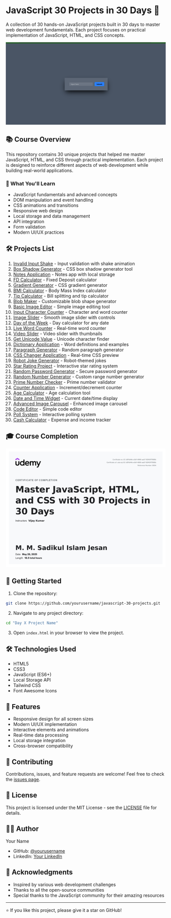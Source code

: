 # JavaScript 30 Projects in 30 Days 🚀

A collection of 30 hands-on JavaScript projects built in 30 days to master web development fundamentals. Each project focuses on practical implementation of JavaScript, HTML, and CSS concepts.

![JavaScript 30 Projects](images/Project-1.png)

## 📚 Course Overview

This repository contains 30 unique projects that helped me master JavaScript, HTML, and CSS through practical implementation. Each project is designed to reinforce different aspects of web development while building real-world applications.

### 🎯 What You'll Learn
- JavaScript fundamentals and advanced concepts
- DOM manipulation and event handling
- CSS animations and transitions
- Responsive web design
- Local storage and data management
- API integration
- Form validation
- Modern UI/UX practices

## 🛠️ Projects List

1. [Invalid Input Shake](Day%201%20Invalid%20Input%20Shake/) - Input validation with shake animation
2. [Box Shadow Generator](Day%202%20Box%20Shadow%20Generator/) - CSS box shadow generator tool
3. [Notes Application](Day%203%20Notes%20Application/) - Notes app with local storage
4. [FD Calculator](Day%204%20FD%20Calculator/) - Fixed Deposit calculator
5. [Gradient Generator](Day%205%20Gradient%20Generator/) - CSS gradient generator
6. [BMI Calculator](Day%206%20BMI%20Calculato/) - Body Mass Index calculator
7. [Tip Calculator](Day%207%20Tip%20Calculator/) - Bill splitting and tip calculator
8. [Blob Maker](Day%208%20Blob%20Maker/) - Customizable blob shape generator
9. [Basic Image Editor](Day%209%20Basic%20Image%20Editor/) - Simple image editing tool
10. [Input Character Counter](Day%2010%20Input%20Character%20Counter/) - Character and word counter
11. [Image Slider](Day%2011%20Image%20Slider/) - Smooth image slider with controls
12. [Day of the Week](Day%2012%20Day%20of%20the%20Week/) - Day calculator for any date
13. [Live Word Counter](Day%2013%20Live%20Word%20Counter/) - Real-time word counter
14. [Video Slider](Day%2014%20Video%20Slider/) - Video slider with thumbnails
15. [Get Unicode Value](Day%2015%20Get%20Unicode%20Value/) - Unicode character finder
16. [Dictionary Application](Day%2016%20Dictionary%20Application/) - Word definitions and examples
17. [Paragraph Generator](Day%2017%20Paragraph%20Generator/) - Random paragraph generator
18. [CSS Changer Application](Day%2018%20CSS%20Changer%20Application/) - Real-time CSS preview
19. [Robot Joke Generator](Day%2019%20Robot%20Joke%20Generator%20Application/) - Robot-themed jokes
20. [Star Rating Project](Day%2020%20Star%20Rating%20Project/) - Interactive star rating system
21. [Random Password Generator](Day%2021%20Generate%20Random%20Password/) - Secure password generator
22. [Random Number Generator](Day%2022%20Random%20Number%20Generator/) - Custom range number generator
23. [Prime Number Checker](Day%2023%20Prime%20and%20Non-Prime%20Number/) - Prime number validator
24. [Counter Application](Day%2024%20Counter%20Application/) - Increment/decrement counter
25. [Age Calculator](Day%2025%20Age%20Calculator/) - Age calculation tool
26. [Date and Time Widget](Day%2026%20Date%20and%20Time%20Widget/) - Current date/time display
27. [Advanced Image Carousel](Day%2027%20Advanced%20Image%20Carousel%20Application/) - Enhanced image carousel
28. [Code Editor](Day%2028%20Code%20Editor/) - Simple code editor
29. [Poll System](Day%2029%20Poll%20System/) - Interactive polling system
30. [Cash Calculator](Day%2030%20Cash%20Calculator/) - Expense and income tracker

## 🎓 Course Completion

![Course Completion Certificate](images/UC-d5f1d44b-e0df-4966-aeb7-92f43f17688b.jpg)

## 🚀 Getting Started

1. Clone the repository:
```bash
git clone https://github.com/yourusername/javascript-30-projects.git
```

2. Navigate to any project directory:
```bash
cd "Day X Project Name"
```

3. Open `index.html` in your browser to view the project.

## 🛠️ Technologies Used

- HTML5
- CSS3
- JavaScript (ES6+)
- Local Storage API
- Tailwind CSS
- Font Awesome Icons

## 📱 Features

- Responsive design for all screen sizes
- Modern UI/UX implementation
- Interactive elements and animations
- Real-time data processing
- Local storage integration
- Cross-browser compatibility

## 🤝 Contributing

Contributions, issues, and feature requests are welcome! Feel free to check the [issues page](https://github.com/yourusername/javascript-30-projects/issues).

## 📝 License

This project is licensed under the MIT License - see the [LICENSE](LICENSE) file for details.

## 👨‍💻 Author

Your Name
- GitHub: [@yourusername](https://github.com/yourusername)
- LinkedIn: [Your LinkedIn](https://linkedin.com/in/yourusername)

## 🙏 Acknowledgments

- Inspired by various web development challenges
- Thanks to all the open-source communities
- Special thanks to the JavaScript community for their amazing resources

---
⭐️ If you like this project, please give it a star on GitHub! 